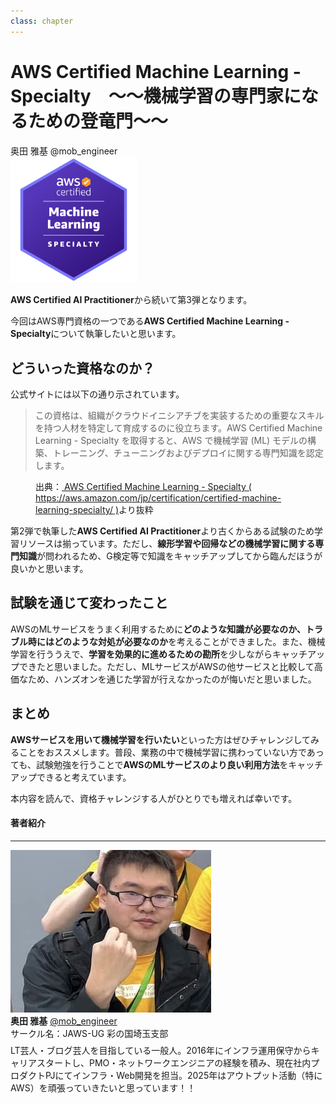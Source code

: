 ```yaml
---
class: chapter
---
```


# AWS Certified Machine Learning - Specialty　～～機械学習の専門家になるための登竜門～～

<div class="flush-right">
奥田 雅基 @mob_engineer
</div>

<img src="images/chap-mob_engineer-certificates/aws-certified-machine-learning-specialty.png" width="40%">


**AWS Certified AI Practitioner**から続いて第3弾となります。

今回はAWS専門資格の一つである**AWS Certified Machine Learning - Specialty**について執筆したいと思います。

## どういった資格なのか？

公式サイトには以下の通り示されています。

>この資格は、組織がクラウドイニシアチブを実装するための重要なスキルを持つ人材を特定して育成するのに役立ちます。AWS Certified Machine Learning - Specialty を取得すると、AWS で機械学習 (ML) モデルの構築、トレーニング、チューニングおよびデプロイに関する専門知識を認定します。

<figure><figcaption>出典：<a href="https://aws.amazon.com/jp/certification/certified-machine-learning-specialty/"> AWS Certified Machine Learning - Specialty ( https://aws.amazon.com/jp/certification/certified-machine-learning-specialty/ )</a>より抜粋</figcaption></figure>

第2弾で執筆した**AWS Certified AI Practitioner**より古くからある試験のため学習リソースは揃っています。ただし、**線形学習や回帰などの機械学習に関する専門知識**が問われるため、G検定等で知識をキャッチアップしてから臨んだほうが良いかと思います。

## 試験を通じて変わったこと

AWSのMLサービスをうまく利用するために**どのような知識が必要なのか、トラブル時にはどのような対処が必要なのか**を考えることができました。また、機械学習を行ううえで、**学習を効果的に進めるための勘所**を少しながらキャッチアップできたと思いました。ただし、MLサービスがAWSの他サービスと比較して高価なため、ハンズオンを通じた学習が行えなかったのが悔いだと思いました。

## まとめ

**AWSサービスを用いて機械学習を行いたい**といった方はぜひチャレンジしてみることをおススメします。普段、業務の中で機械学習に携わっていない方であっても、試験勉強を行うことで**AWSのMLサービスのより良い利用方法**をキャッチアップできると考えています。

本内容を読んで、資格チャレンジする人がひとりでも増えれば幸いです。

#### 著者紹介

---

<div class="author-profile">
    <img src="images/mobengineer.png">
    <div>
        <div>
            <b>奥田 雅基</b>
            <a href="https://x.com/mob_engineer">@mob_engineer</a>
        </div>
        <div>
            サークル名：JAWS-UG 彩の国埼玉支部
        </div>
    </div>
</div>
<p style="margin-top: 0.5em; margin-bottom: 2em;">
LT芸人・ブログ芸人を目指している一般人。2016年にインフラ運用保守からキャリアスタートし、PMO・ネットワークエンジニアの経験を積み、現在社内プロダクトPJにてインフラ・Web開発を担当。2025年はアウトプット活動（特にAWS）を頑張っていきたいと思っています！！
</p>